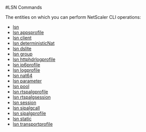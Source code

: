 #LSN Commands

The entities on which you can perform NetScaler CLI operations:
<ul><li><a href="../../lsn/lsn/lsn">lsn</a></li><li><a href="../../lsn/lsn-appsprofile/lsn-appsprofile">lsn appsprofile</a></li><li><a href="../../lsn/lsn-client/lsn-client">lsn client</a></li><li><a href="../../lsn/lsn-deterministicnat/lsn-deterministicnat">lsn deterministicNat</a></li><li><a href="../../lsn/lsn-dslite/lsn-dslite">lsn dslite</a></li><li><a href="../../lsn/lsn-group/lsn-group">lsn group</a></li><li><a href="../../lsn/lsn-httphdrlogprofile/lsn-httphdrlogprofile">lsn httphdrlogprofile</a></li><li><a href="../../lsn/lsn-ip6profile/lsn-ip6profile">lsn ip6profile</a></li><li><a href="../../lsn/lsn-logprofile/lsn-logprofile">lsn logprofile</a></li><li><a href="../../lsn/lsn-nat64/lsn-nat64">lsn nat64</a></li><li><a href="../../lsn/lsn-parameter/lsn-parameter">lsn parameter</a></li><li><a href="../../lsn/lsn-pool/lsn-pool">lsn pool</a></li><li><a href="../../lsn/lsn-rtspalgprofile/lsn-rtspalgprofile">lsn rtspalgprofile</a></li><li><a href="../../lsn/lsn-rtspalgsession/lsn-rtspalgsession">lsn rtspalgsession</a></li><li><a href="../../lsn/lsn-session/lsn-session">lsn session</a></li><li><a href="../../lsn/lsn-sipalgcall/lsn-sipalgcall">lsn sipalgcall</a></li><li><a href="../../lsn/lsn-sipalgprofile/lsn-sipalgprofile">lsn sipalgprofile</a></li><li><a href="../../lsn/lsn-static/lsn-static">lsn static</a></li><li><a href="../../lsn/lsn-transportprofile/lsn-transportprofile">lsn transportprofile</a></li></ul>



